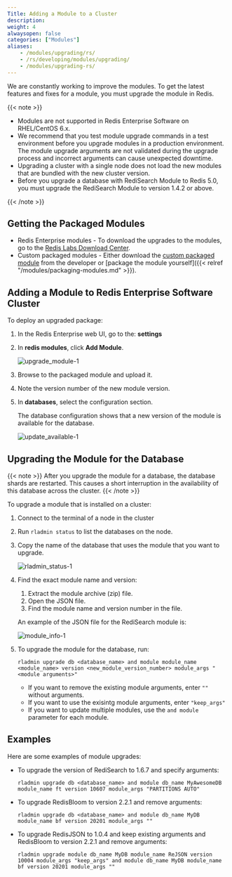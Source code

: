 ```yaml
---
Title: Adding a Module to a Cluster
description:
weight: 4
alwaysopen: false
categories: ["Modules"]
aliases:
    - /modules/upgrading/rs/
    - /rs/developing/modules/upgrading/
    - /modules/upgrading-rs/
---
```

We are constantly working to improve the modules.
To get the latest features and fixes for a module, you must upgrade the module in Redis.

{{< note >}}

- Modules are not supported in Redis Enterprise Software on RHEL/CentOS 6.x.
- We recommend that you test module upgrade commands in a test environment before you upgrade modules in a production environment. The module upgrade arguments are not validated during the upgrade process and incorrect arguments can cause unexpected downtime.
- Upgrading a cluster with a single node does not load the new modules that are bundled with the new cluster version.
- Before you upgrade a database with RediSearch Module to Redis 5.0, you must upgrade the RediSearch Module to version 1.4.2 or above.

{{< /note >}}

## Getting the Packaged Modules

- Redis Enterprise modules - To download the upgrades to the modules,
    go to the [Redis Labs Download Center](https://redislabs.com/download-center/modules/).
- Custom packaged modules - Either download the [custom packaged module](https://redislabs.com/community/redis-modules-hub/) from the developer or [package the module yourself]({{< relref "/modules/packaging-modules.md" >}}).

## Adding a Module to Redis Enterprise Software Cluster

To deploy an upgraded package:

1. In the Redis Enterprise web UI, go to the: **settings**
1. In **redis modules**, click **Add Module**.

    ![upgrade_module-1](/images/rs/upgrade_module-1.png?width=1600&height=956)

1. Browse to the packaged module and upload
    it.
1. Note the version number of the new module version.
1. In **databases**, select the configuration section.

    The database configuration shows that a new version of the module is available for the database.

    ![update_available-1](/images/rs/update_available-1.png?width=1346&height=1600)

## Upgrading the Module for the Database

{{< note >}}
After you upgrade the module for a database, the database shards are restarted.
This causes a short interruption in the availability of this database across the cluster.
{{< /note >}}

To upgrade a module that is installed on a cluster:

1. Connect to the terminal of a node in the cluster
1. Run `rladmin status` to list the databases on the node.
1. Copy the name of the database that uses the module that you want to upgrade.

    ![rladmin_status-1](/images/rs/rladmin_status-1.png?width=1000&height=214)

1. Find the exact module name and version:

    1. Extract the module archive (zip) file.
    1. Open the JSON file.
    1. Find the module name and version number in the file.

    An example of the JSON file for the RediSearch module is:

    ![module_info-1](/images/rs/module_info-1.png?width=1000&height=382)

1. To upgrade the module for the database, run:

    ```src
    rladmin upgrade db <database_name> and module module_name <module_name> version <new_module_version_number> module_args "<module arguments>"
    ```

    - If you want to remove the existing module arguments, enter `""` without arguments.
    - If you want to use the exisintg module arguments, enter `"keep_args"`
    - If you want to update multiple modules, use the `and module` parameter for each module.

## Examples

Here are some examples of module upgrades:

- To upgrade the version of RediSearch to 1.6.7 and specify arguments:

    ```src
    rladmin upgrade db <database_name> and module db_name MyAwesomeDB module_name ft version 10607 module_args "PARTITIONS AUTO"
    ```

- To upgrade RedisBloom to version 2.2.1 and remove arguments:

    ```src
    rladmin upgrade db <database_name> and module db_name MyDB module_name bf version 20201 module_args ""
    ```

- To upgrade RedisJSON to 1.0.4 and keep existing arguments and RedisBloom to version 2.2.1 and remove arguments:

    ```src
    rladmin upgrade module db_name MyDB module_name ReJSON version 10004 module_args "keep_args" and module db_name MyDB module_name bf version 20201 module_args ""
    ```
